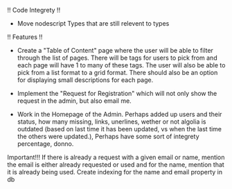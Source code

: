 <!-- @format -->

!! Code Integrety !!

- Move nodescript Types that are still relevent to types

!! Features !!

- Create a "Table of Content" page where the user will be able to filter through the list of pages. There will be tags for users to pick from and each page will have 1 to many of these tags. The user will
  also be able to pick from a list format to a grid format. There should also be an option for displaying small descriptions for each page.

- Implement the "Request for Registration" which will not only show the request in the admin, but also email me.

- Work in the Homepage of the Admin. Perhaps added up users and their status, how many missing, links, unerlines, wether or not algolia is outdated (based on last time it has been updated, vs when the last time the others were updated.), Perhaps have some sort of integrety percentage, donno.

Important!!!
If there is already a request with a given email or name, mention the email is either already requested or used and for the name, mention that it is already being used. Create indexing for the name and email property in db
